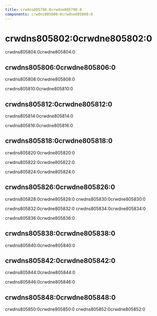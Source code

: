 ```yaml
---
title: crwdns805798:0crwdne805798:0
components: crwdns805800:0crwdne805800:0
---
```

# crwdns805802:0crwdne805802:0

<p class="description">crwdns805804:0crwdne805804:0</p>

## crwdns805806:0crwdne805806:0

crwdns805808:0crwdne805808:0

crwdns805810:0crwdne805810:0

## crwdns805812:0crwdne805812:0

crwdns805814:0crwdne805814:0

crwdns805816:0crwdne805816:0

## crwdns805818:0crwdne805818:0

crwdns805820:0crwdne805820:0

crwdns805822:0crwdne805822:0

crwdns805824:0crwdne805824:0

## crwdns805826:0crwdne805826:0

crwdns805828:0crwdne805828:0 crwdns805830:0crwdne805830:0

crwdns805832:0crwdne805832:0 crwdns805834:0crwdne805834:0

crwdns805836:0crwdne805836:0

## crwdns805838:0crwdne805838:0

crwdns805840:0crwdne805840:0

## crwdns805842:0crwdne805842:0

crwdns805844:0crwdne805844:0

crwdns805846:0crwdne805846:0

## crwdns805848:0crwdne805848:0

crwdns805850:0crwdne805850:0 crwdns805852:0crwdne805852:0